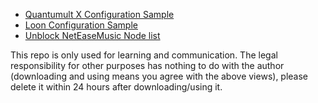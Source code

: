 * [Quantumult X Configuration Sample](https://raw.githubusercontent.com/PoetryU/Scientist/master/QuantumultX/QuanX_iPhone.conf)
* [Loon Configuration Sample](https://github.com/PoetryU/Scientist/tree/master/Loon/Loon_iPhone.conf)
* [Unblock NetEaseMusic Node list](https://raw.githubusercontent.com/PoetryU/Scientist/master/Profiles/UnblockNetMusic/unblock.yaml)

This repo is only used for learning and communication. The legal responsibility for other purposes has nothing to do with the author (downloading and using means you agree with the above views), please delete it within 24 hours after downloading/using it.